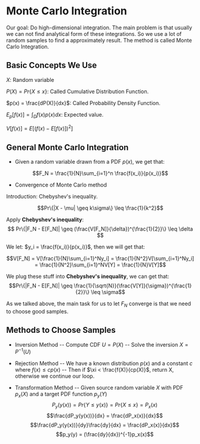 # Monte Carlo Integration

Our goal: Do high-dimensional integration. The main problem is that usually we can not find analytical form of these integrations. So we use a lot of random samples to find a approximately result. The method is called Monte Carlo Integration.  

## Basic Concepts We Use

$X$: Random variable

$P(X) = Pr\{ X \leq x \}$: Called Cumulative Distribution Function.

$p(x) = \frac{dP(X)}{dx}$: Called Probability Density Function.

$E_p[f(x)] = \int_D{f(x)p(x)dx}$: Expected value.

$V[f(x)] = E[(f(x)-E[f(x)])^2]$

## General Monte Carlo Integration

- Given a random variable drawn from a PDF $p(x)$, we get that:  

$$F_N = \frac{1}{N}\sum_{i=1}^n \frac{f(x_i)}{p(x_i)}$$

- Convergence of Monte Carlo method

Introduction: Chebyshev's inequality.  

$$Pr\{|X - \mu| \geq k\sigma\} \leq \frac{1}{k^2}$$

Apply **Chebyshev's inequality**:  
$$
Pr\{|F_N - E[F_N]| \geq (\frac{V[F_N]}{\delta})^{\frac{1}{2}}\} \leq \delta
$$

We let: $y_i = \frac{f(x_i)}{p(x_i)}$, then we will get that:  

$$V[F_N] = V[\frac{1}{N}\sum_{i=1}^Ny_i]  = \frac{1}{N^2}V[\sum_{i=1}^Ny_i] = \frac{1}{N^2}\sum_{i=1}^NV[Y] = \frac{1}{N}V[Y]$$

We plug these stuff into **Chebyshev's inequality**, we can get that:  
$$Pr\{|F_N - E[F_N]| \geq \frac{1}{\sqrt{N}}(\frac{V[Y]}{\sigma})^{\frac{1}{2}}\} \leq \sigma$$

As we talked above, the main task for us to let $F_N$ converge is that we need to choose good samples.  

## Methods to Choose Samples

- Inversion Method
-- Compute CDF $U = P(X)$
-- Solve the inversion $X = P^{-1}(U)$

- Rejection Method
-- We have a known distribution $p(x)$ and a constant $c$ where $f(x) \leq cp(x)$
-- Then if $\xi < \frac{f(X)}{cp(X)}$, return X, otherwise we continue our loop.  

- Transformation Method
-- Given source random variable $X$ with PDF $p_x(X)$ and a target PDF function $p_y(Y)$
$$P_y(y(x)) = Pr\{Y \leq y(x)\} = Pr\{X \leq x\} = P_x(x)$$
$$\frac{dP_y(y(x))}{dx} = \frac{dP_x(x)}{dx}$$
$$\frac{dP_y(y(x))}{dy}\frac{dy}{dx} = \frac{dP_x(x)}{dx}$$
$$p_y(y) = (\frac{dy}{dx})^{-1}p_x(x)$$

